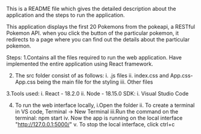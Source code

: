 This is a README file which gives the detailed description about the application and the steps to run the application. 

This application displays the first 20 Pokemons from the pokeapi, a RESTful Pokemon API. when you click the button of the particular pokemon, it redirects to a page where you can find out the details about the particular pokemon.

Steps:
1.Contains all the files required to run the web application. Have implemented the entire application using React framework.

2. The src folder consist of as follows:
   i. .js files 
   ii. index.css and App.css- App.css being the main file for the styling
   iii. Other files

3.Tools used:
   i. React - 18.2.0
   ii. Node - 18.15.0
  SDK:
   i. Visual Studio Code

4. To run the web interface locally,
   i.Open the folder 
   ii. To create a terminal in VS code, Terminal -> New Terminal
   iii.Run the command on the terminal: npm start
   iv. Now the app is running on the local interface "http://127.0.0.1:5000/"
   v. To stop the local interface, click ctrl+c
